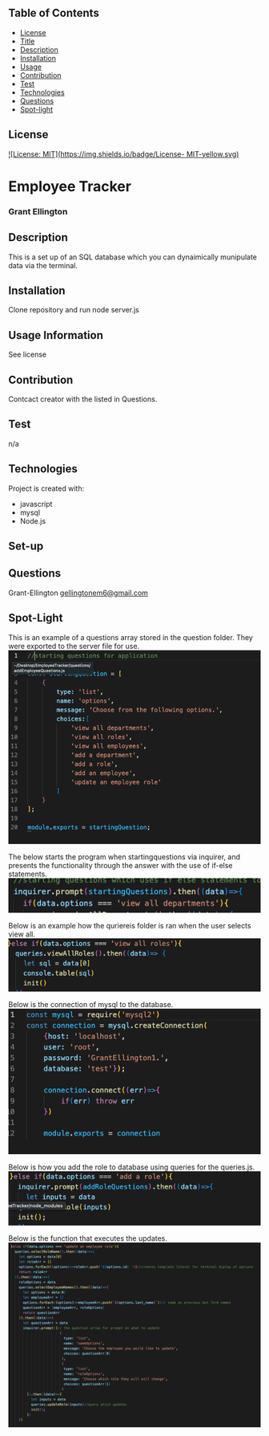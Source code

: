 ## Table of Contents
  * [License](#License)
  * [Title](#Title)
  * [Description](#Description)
  * [Installation](#Installation)
  * [Usage](#Usage)
  * [Contribution](#Contribution)
  * [Test](#Test)
  * [Technologies](#Technologies)
  * [Questions](#Questions)
  * [Spot-light](#Spot-light)
  
## License

[![License: MIT](https://img.shields.io/badge/License- MIT-yellow.svg)](https://opensource.org/licenses/MIT)

# Employee Tracker 
### Grant Ellington
## Description
This is a set up of an SQL database which you can dynaimically munipulate data via the terminal.

## Installation

Clone repository and run node server.js

## Usage Information

See license

## Contribution 

Contcact creator with the listed in Questions.

## Test

n/a


## Technologies
Project is created with:
* javascript
* mysql
* Node.js
## Set-up


## Questions
Grant-Ellington
[gellingtonem6@gmail.com](gellingtonem6@gmail.com)

## Spot-Light
This is an example of a questions array stored in the question folder. They were exported to the server file for use.
![Questions](./img/question.png)

The below starts the program when startingquestions via inquirer, and presents  the functionality through the answer with the use of if-else  statements.
![starting program](./img/If-else.png)

Below is an example how the quriereis folder is ran when the user selects view all.
![view function](./img/if-else-view.png)

Below is the connection of mysql to the database.
![connection](./img/mysqlconnection.png%20.png)

Below is how you add the role to database using queries for the queries.js.
![addRole](./img/addSQL.png)

Below is the function that executes the updates.
![Update](./img/Updaterole.png)



